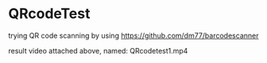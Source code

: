 # QRcodeTest
trying QR code scanning by using
https://github.com/dm77/barcodescanner

result video attached above, named: QRcodetest1.mp4
